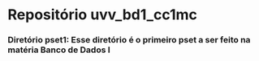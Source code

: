 # Repositório uvv_bd1_cc1mc

### **Diretório pset1**: Esse diretório é o primeiro pset a ser feito na matéria Banco de Dados I
